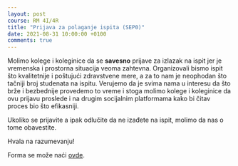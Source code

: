 ```yaml
---
layout: post
course: RM 4I/4R
title: "Prijava za polaganje ispita (SEP0)"
date: 2021-08-31 10:00:00 +0100
comments: true
---
```


Molimo kolege i koleginice da se **savesno** prijave za izlazak na ispit jer je vremenska i 
prostorna situacija veoma zahtevna. Organizovali bismo ispit što kvalitetnije i poštujući
zdravstvene mere, a za to nam je neophodan što tačniji broj studenata na ispitu. 
Verujemo da je svima nama u interesu da što brže i bezbednije provedemo to vreme i 
stoga molimo kolege i koleginice da ovu prijavu proslede i na drugim socijalnim 
platformama kako bi čitav proces bio što efikasniji.

Ukoliko se prijavite a ipak odlučite da ne izađete na ispit, molimo da nas o tome obavestite.

Hvala na razumevanju!

Forma se može naći [ovde](https://forms.gle/V5Rke7ezj4e2n2Ah6).
